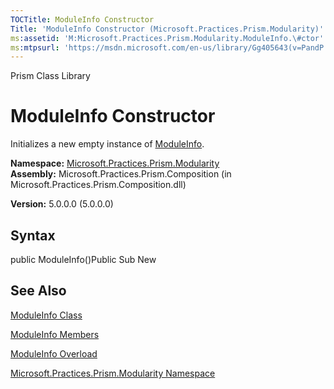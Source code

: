 ```yaml
---
TOCTitle: ModuleInfo Constructor
Title: 'ModuleInfo Constructor (Microsoft.Practices.Prism.Modularity)'
ms:assetid: 'M:Microsoft.Practices.Prism.Modularity.ModuleInfo.\#ctor'
ms:mtpsurl: 'https://msdn.microsoft.com/en-us/library/Gg405643(v=PandP.50)'
---
```


Prism Class Library

ModuleInfo Constructor
======================

Initializes a new empty instance of [ModuleInfo](https://msdn.microsoft.com/t:microsoft.practices.prism.modularity.moduleinfo).

**Namespace:** [Microsoft.Practices.Prism.Modularity](https://msdn.microsoft.com/n:microsoft.practices.prism.modularity)
**Assembly:** Microsoft.Practices.Prism.Composition (in Microsoft.Practices.Prism.Composition.dll)

**Version:** 5.0.0.0 (5.0.0.0)

## Syntax


<span id="syntaxToggle"></span>public ModuleInfo()Public Sub New

See Also
--------


[ModuleInfo Class](https://msdn.microsoft.com/t:microsoft.practices.prism.modularity.moduleinfo)

[ModuleInfo Members](https://msdn.microsoft.com/allmembers.t:microsoft.practices.prism.modularity.moduleinfo)

[ModuleInfo Overload](https://msdn.microsoft.com/overload:microsoft.practices.prism.modularity.moduleinfo.)

[Microsoft.Practices.Prism.Modularity Namespace](https://msdn.microsoft.com/n:microsoft.practices.prism.modularity)
